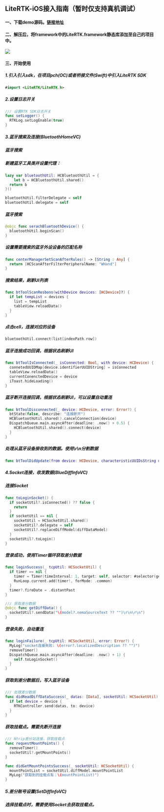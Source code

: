 ## LiteRTK-iOS接入指南（暂时仅支持真机调试）

####  一、下载demo源码。[链接地址](https://github.com/woncan/LiteRTK-iOS/archive/refs/heads/master.zip)

#### 二、解压后，将framework中的LiteRTK.framework静态库添加至自己的项目中。

![](http://survey-file.woncan.cn/firmware/20210615-153711/6c5bbe6a-3b69-40fd-8769-04b7d9478518.png)

#### 三、开始使用

##### 1.引入引入sdk，在项目pch(OC)或者桥接文件(Swift)中引入LiteRTK SDK

```swift
#import <LiteRTK/LiteRTK.h>
```

##### 2.设置日志开关

```swift
/// 设置RTK SDK日志开关
func setLogger() {
  RTKLog.setLogEnable(true)
}
```

##### 3.蓝牙搜索及连接(BluetoothHomeVC)

##### 蓝牙搜索

##### 新建蓝牙工具类并设置代理：

```swift
lazy var bluetoothUtil: HCBluetoothUtil = {
 	let b = HCBluetoothUtil.shared()
  return b
}()

bluetoothUtil.filterDelegate = self
bluetoothUtil.delegate = self
```

##### 蓝牙搜索

```swift
@objc func serachBluetoothDevice() {
  bluetoothUtil.beginScan()
}
```

##### 设置需要搜索的蓝牙外设设备的匹配名称

```swift
func centerManagerSetScanAfterRules() -> [String : Any] {
  return [HCScanAfterFilterPeripheralName: "WHand"]
}
```

##### 搜索结果，刷新UI列表

```swift
func btToolScanResbons(withDevice devices: [HCDevice]?) {
  if let tempList = devices {
    list = tempList
    tableView.reloadData()
  }
}
```

##### 点击cell，连接对应的设备

```swift
bluetoothUtil.connect(list[indexPath.row])
```

##### 蓝牙连接成功回调，根据状态刷新UI

```swift
func btToolIsConnected(_ isConnected: Bool, with device: HCDevice) {
  connetedUUIDMap[device.identifierUUIDString] = isConnected
  tableView.reloadData()
  currentConenctedDevice = device
  iToast.hideLoading()
}
```

##### 蓝牙断开连接回调，根据状态刷新UI，可以设置自动重连

```swift
func btToolDisconnected(_ device: HCDevice, error: Error?) {
  btState(false, describe: "连接断开")
  HCBluetoothUtil.shared().cancelConnection(device)
  DispatchQueue.main.asyncAfter(deadline: .now() + 0.5) {
    HCBluetoothUtil.shared().connect(device)
  }
}
```

##### 处理从蓝牙设备接收到的数据。使用\r\n分割数据

```swift
func btToolDidUpdate(from device: HCDevice, characteristicUUIDsString uuidStr: String, value data: Data, error: Error?) {}
```

##### 4.Socket连接，收发数据(BlueDiffInfoVC)

##### 连接Socket

```swift
func toLoginSocket() {
  if socketUtil?.isConnected() ?? false {
    return
  }
  if socketUtil == nil {
    socketUtil = HCSocketUtil.shared()
    socketUtil?.delegate = self
    socketUtil?.replaceDiffModel(diffDataModel)
  }
  socketUtil?.toLogin()
}
```

##### 登录成功，使用Timer循环获取差分数据

```swift
func loginSuccess(_ tcpUtil: HCSocketUtil) {
  if timer == nil {
    timer = Timer(timeInterval: 1, target: self, selector: #selector(getDiffData), userInfo: nil, repeats: true)
    RunLoop.current.add(timer!, forMode: .common)
  }
  timer?.fireDate = .distantPast
}

/// 获取差分数据
@objc func getDiffData() {
  socketUtil?.sendData("\(model?.nemaSourceText ?? "")\r\n\r\n")
}
```

##### 登录失败，自动重连

```swift
func loginFailure(_ tcpUtil: HCSocketUtil, error: Error?) {
  MyLog("socket连接失败: \(error?.localizedDescription ?? "")")
  removeTimer()
  DispatchQueue.main.asyncAfter(deadline: .now() + 1) {
    self.toLoginSocket()
  }
}
```

##### 获取到差分数据后，写入蓝牙设备

```swift
/// 处理差分数据
func didReadDiffDataSuccess(_ datas: [Data], socketUtil: HCSocketUtil) {
  if let device = device {
    RTKController.send(datas, to: device)
  }
}
```

##### 获取挂载点。需要先断开连接

```swift
/// Ntrip差分站连接，获取挂载点
func requestMountPoints() {
  removeTimer()
  socketUtil?.getMountPoints()
}

func didGetMountPointsSuccess(_ socketUtil: HCSocketUtil) {
  mountPointList = socketUtil.diffModel.mountPointList
  MyLog("获取到的挂载点有：\(mountPointList)")
}
```

##### 5.差分账号设置(SetDiffInfoVC)

##### 选择挂载点时，需要使用Socket去获取挂载点。







